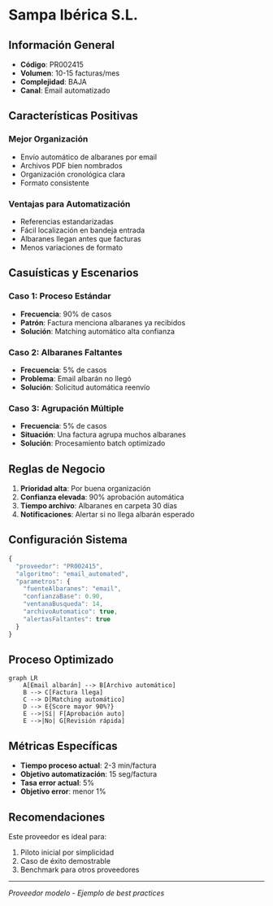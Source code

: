 # Sampa Ibérica S.L.

## Información General
- **Código**: PR002415
- **Volumen**: 10-15 facturas/mes
- **Complejidad**: BAJA
- **Canal**: Email automatizado

## Características Positivas

### Mejor Organización
- Envío automático de albaranes por email
- Archivos PDF bien nombrados
- Organización cronológica clara
- Formato consistente

### Ventajas para Automatización
- Referencias estandarizadas
- Fácil localización en bandeja entrada
- Albaranes llegan antes que facturas
- Menos variaciones de formato

## Casuísticas y Escenarios

### Caso 1: Proceso Estándar
- **Frecuencia**: 90% de casos
- **Patrón**: Factura menciona albaranes ya recibidos
- **Solución**: Matching automático alta confianza

### Caso 2: Albaranes Faltantes
- **Frecuencia**: 5% de casos
- **Problema**: Email albarán no llegó
- **Solución**: Solicitud automática reenvío

### Caso 3: Agrupación Múltiple
- **Frecuencia**: 5% de casos
- **Situación**: Una factura agrupa muchos albaranes
- **Solución**: Procesamiento batch optimizado

## Reglas de Negocio

1. **Prioridad alta**: Por buena organización
2. **Confianza elevada**: 90% aprobación automática
3. **Tiempo archivo**: Albaranes en carpeta 30 días
4. **Notificaciones**: Alertar si no llega albarán esperado

## Configuración Sistema

```javascript
{
  "proveedor": "PR002415",
  "algoritmo": "email_automated",
  "parametros": {
    "fuenteAlbaranes": "email",
    "confianzaBase": 0.90,
    "ventanaBusqueda": 14,
    "archivoAutomatico": true,
    "alertasFaltantes": true
  }
}
```

## Proceso Optimizado

```mermaid
graph LR
    A[Email albarán] --> B[Archivo automático]
    B --> C[Factura llega]
    C --> D[Matching automático]
    D --> E{Score mayor 90%?}
    E -->|Sí| F[Aprobación auto]
    E -->|No| G[Revisión rápida]
```

## Métricas Específicas
- **Tiempo proceso actual**: 2-3 min/factura
- **Objetivo automatización**: 15 seg/factura
- **Tasa error actual**: 5%
- **Objetivo error**: menor 1%

## Recomendaciones
Este proveedor es ideal para:
1. Piloto inicial por simplicidad
2. Caso de éxito demostrable
3. Benchmark para otros proveedores

---

*Proveedor modelo - Ejemplo de best practices*